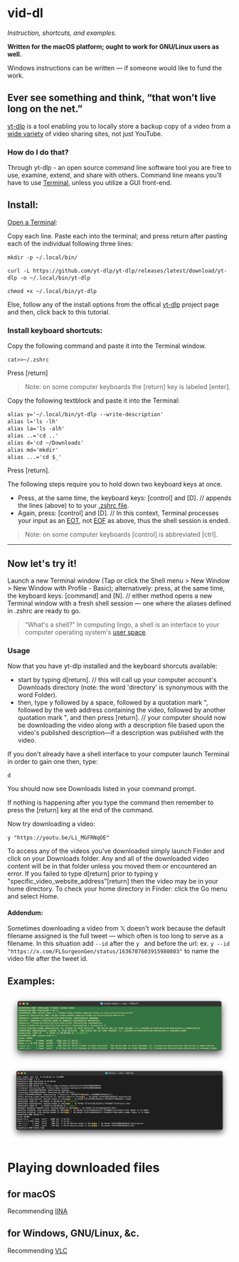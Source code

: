 # vid-dl

_Instruction, shortcuts, and examples._

**Written for the macOS platform; ought to work for GNU/Linux users as well.**

Windows instructions can be written — if someone would like to fund the work.

## Ever see something and think, “that won’t live long on the net.” 

[yt-dlp](https://github.com/yt-dlp/yt-dlp#readme) is a tool enabling you to locally store a backup copy of a video from a [wide variety](https://github.com/yt-dlp/yt-dlp/blob/master/supportedsites.md) of video sharing sites, not just YouTube. 

### How do I do that?
Through yt-dlp - an open source command line software tool you are free to use, examine, extend, and share with others. Command line means you’ll have to use [Terminal](https://support.apple.com/guide/terminal/welcome/mac), unless you utilize a GUI front-end.

## Install: 
[Open a Terminal](https://search.brave.com/search?q=how+to+open+terminal+on+mac):

Copy each line. Paste each into the terminal; and press return after pasting each of the individual following three lines:
```
mkdir -p ~/.local/bin/
```
```
curl -L https://github.com/yt-dlp/yt-dlp/releases/latest/download/yt-dlp -o ~/.local/bin/yt-dlp
```
```
chmod +x ~/.local/bin/yt-dlp
```
Else, follow any of the install options from the offical [yt-dlp](https://github.com/yt-dlp/yt-dlp#installation) project page and then, click back to this tutorial.

### Install keyboard shortcuts:
Copy the following command and paste it into the Terminal window.
```
cat>>~/.zshrc
```
Press [return] 

> Note: on some computer keyboards the [return] key is labeled [enter].

Copy the following textblock and paste it into the Terminal:
```
alias y='~/.local/bin/yt-dlp --write-description'
alias l='ls -lh'
alias la='ls -alh'
alias ..='cd ..'
alias d='cd ~/Downloads'
alias md='mkdir'
alias ...='cd $_'
```
Press [return].

The following steps require you to hold down two keyboard keys at once.

* Press, at the same time, the keyboard keys: [control] and [D]. // appends the lines (above) to to your [.zshrc file](https://search.brave.com/search?q=what+is+a+.zshrc+file&source=desktop&conversation=bae7807b9a549037e86918&summary=1).
* Again, press: [control] and [D]. // In this context, Terminal processes your input as an [EOT](https://en.wikipedia.org/wiki/End-of-Transmission_character), not [EOF](https://en.wikipedia.org/wiki/End-of-file) as above, thus the shell session is ended.

> Note: on some computer keyboards [control] is abbreviated [ctrl]. 
- - -
## Now let's try it!
Launch a new Terminal window (Tap or click the Shell menu > New Window > New Window with Profile - Basic); alternatively: press, at the same time, the keyboard keys: [command] and [N]. // either method opens a new Terminal window with a fresh shell session — one where the aliases defined in .zshrc are ready to go.

> “What's a shell?” In computing lingo, a shell is an interface to your computer operating system's [user space](https://techterms.com/definition/user_space). 

### Usage
Now that you have yt-dlp installed and the keyboard shorcuts available:
* start by typing d[return]. // this will call up your computer account's Downloads directory (note: the word 'directory' is synonymous with the word Folder).
* then, type y followed by a space, followed by a quotation mark ", followed by the web address containing the video, followed by another quotation mark ", and then press [return]. // your computer should now be downloading the video along with a description file based upon the video's published description—if a description was published with the video.

If you don't already have a shell interface to your computer launch Terminal in order to gain one then, type:
```
d
```
You should now see Downloads listed in your command prompt.

If nothing is happening after you type the command then remember to press the [return] key at the end of the command.  

Now try downloading a video:
```
y "https://youtu.be/Li_MGFRNqOE"
```
To access any of the videos you've downloaded simply launch Finder and click on your Downloads folder. Any and all of the downloaded video content will be in that folder unless you moved them or encountered an error. If you failed to type d[return] prior to typing y "specific_video_website_address"[return] then the video may be in your home directory. To check your home directory in Finder: click the Go menu and select Home.

#### Addendum: 
Sometimes downloading a video from 𝕏 doesn't work because the default filename assigned is the full tweet — which often is too long to serve as a filename. In this situation add `--id` after the `y ` and before the url: ex. `y --id "https://x.com/FLSurgeonGen/status/1636707603915980803"` to name the video file after the tweet id.

## Examples:
![Command worked on first try.](yt-dlp.png)
![Will even download from Facebook.](from_fb.png)

# Playing downloaded files

## for macOS
Recommending [IINA](https://iina.io/)

## for Windows, GNU/Linux, &c.
Recommending [VLC](https://www.videolan.org/vlc/)
